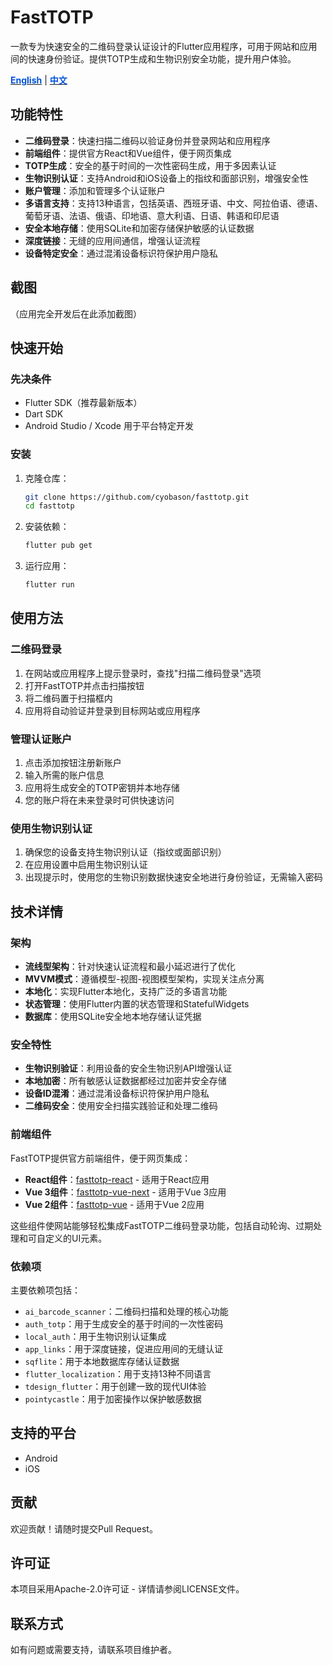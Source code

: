 # FastTOTP

一款专为快速安全的二维码登录认证设计的Flutter应用程序，可用于网站和应用间的快速身份验证。提供TOTP生成和生物识别安全功能，提升用户体验。

[**<span style="color: #0052d9">English</span>**](README.md) | [**<span style="color: #0052d9">中文</span>**](README-zh.md)

## 功能特性

- **二维码登录**：快速扫描二维码以验证身份并登录网站和应用程序
- **前端组件**：提供官方React和Vue组件，便于网页集成
- **TOTP生成**：安全的基于时间的一次性密码生成，用于多因素认证
- **生物识别认证**：支持Android和iOS设备上的指纹和面部识别，增强安全性
- **账户管理**：添加和管理多个认证账户
- **多语言支持**：支持13种语言，包括英语、西班牙语、中文、阿拉伯语、德语、葡萄牙语、法语、俄语、印地语、意大利语、日语、韩语和印尼语
- **安全本地存储**：使用SQLite和加密存储保护敏感的认证数据
- **深度链接**：无缝的应用间通信，增强认证流程
- **设备特定安全**：通过混淆设备标识符保护用户隐私

## 截图

（应用完全开发后在此添加截图）

## 快速开始

### 先决条件

- Flutter SDK（推荐最新版本）
- Dart SDK
- Android Studio / Xcode 用于平台特定开发

### 安装

1. 克隆仓库：
   ```bash
   git clone https://github.com/cyobason/fasttotp.git
   cd fasttotp
   ```

2. 安装依赖：
   ```bash
   flutter pub get
   ```

3. 运行应用：
   ```bash
   flutter run
   ```

## 使用方法

### 二维码登录

1. 在网站或应用程序上提示登录时，查找"扫描二维码登录"选项
2. 打开FastTOTP并点击扫描按钮
3. 将二维码置于扫描框内
4. 应用将自动验证并登录到目标网站或应用程序

### 管理认证账户

1. 点击添加按钮注册新账户
2. 输入所需的账户信息
3. 应用将生成安全的TOTP密钥并本地存储
4. 您的账户将在未来登录时可供快速访问

### 使用生物识别认证

1. 确保您的设备支持生物识别认证（指纹或面部识别）
2. 在应用设置中启用生物识别认证
3. 出现提示时，使用您的生物识别数据快速安全地进行身份验证，无需输入密码

## 技术详情

### 架构

- **流线型架构**：针对快速认证流程和最小延迟进行了优化
- **MVVM模式**：遵循模型-视图-视图模型架构，实现关注点分离
- **本地化**：实现Flutter本地化，支持广泛的多语言功能
- **状态管理**：使用Flutter内置的状态管理和StatefulWidgets
- **数据库**：使用SQLite安全地本地存储认证凭据

### 安全特性

- **生物识别验证**：利用设备的安全生物识别API增强认证
- **本地加密**：所有敏感认证数据都经过加密并安全存储
- **设备ID混淆**：通过混淆设备标识符保护用户隐私
- **二维码安全**：使用安全扫描实践验证和处理二维码

### 前端组件

FastTOTP提供官方前端组件，便于网页集成：

- **React组件**：[fasttotp-react](https://www.npmjs.com/package/fasttotp-react) - 适用于React应用
- **Vue 3组件**：[fasttotp-vue-next](https://www.npmjs.com/package/fasttotp-vue-next) - 适用于Vue 3应用
- **Vue 2组件**：[fasttotp-vue](https://www.npmjs.com/package/fasttotp-vue) - 适用于Vue 2应用

这些组件使网站能够轻松集成FastTOTP二维码登录功能，包括自动轮询、过期处理和可自定义的UI元素。

### 依赖项

主要依赖项包括：

- `ai_barcode_scanner`：二维码扫描和处理的核心功能
- `auth_totp`：用于生成安全的基于时间的一次性密码
- `local_auth`：用于生物识别认证集成
- `app_links`：用于深度链接，促进应用间的无缝认证
- `sqflite`：用于本地数据库存储认证数据
- `flutter_localization`：用于支持13种不同语言
- `tdesign_flutter`：用于创建一致的现代UI体验
- `pointycastle`：用于加密操作以保护敏感数据

## 支持的平台

- Android
- iOS

## 贡献

欢迎贡献！请随时提交Pull Request。

## 许可证

本项目采用Apache-2.0许可证 - 详情请参阅LICENSE文件。

## 联系方式

如有问题或需要支持，请联系项目维护者。